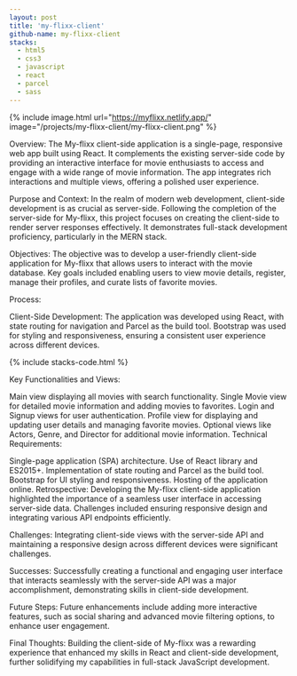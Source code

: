 ```yaml
---
layout: post
title: 'my-flixx-client'
github-name: my-flixx-client
stacks:
  - html5
  - css3 
  - javascript
  - react
  - parcel
  - sass
---
```


{% include image.html url="https://myflixx.netlify.app/" image="/projects/my-flixx-client/my-flixx-client.png" %}

Overview:
The My-flixx client-side application is a single-page, responsive web app built using React. It complements the existing server-side code by providing an interactive interface for movie enthusiasts to access and engage with a wide range of movie information. The app integrates rich interactions and multiple views, offering a polished user experience.

Purpose and Context:
In the realm of modern web development, client-side development is as crucial as server-side. Following the completion of the server-side for My-flixx, this project focuses on creating the client-side to render server responses effectively. It demonstrates full-stack development proficiency, particularly in the MERN stack.

Objectives:
The objective was to develop a user-friendly client-side application for My-flixx that allows users to interact with the movie database. Key goals included enabling users to view movie details, register, manage their profiles, and curate lists of favorite movies.

Process:

Client-Side Development:
The application was developed using React, with state routing for navigation and Parcel as the build tool. Bootstrap was used for styling and responsiveness, ensuring a consistent user experience across different devices.

{% include stacks-code.html %}

Key Functionalities and Views:

Main view displaying all movies with search functionality.
Single Movie view for detailed movie information and adding movies to favorites.
Login and Signup views for user authentication.
Profile view for displaying and updating user details and managing favorite movies.
Optional views like Actors, Genre, and Director for additional movie information.
Technical Requirements:

Single-page application (SPA) architecture.
Use of React library and ES2015+.
Implementation of state routing and Parcel as the build tool.
Bootstrap for UI styling and responsiveness.
Hosting of the application online.
Retrospective:
Developing the My-flixx client-side application highlighted the importance of a seamless user interface in accessing server-side data. Challenges included ensuring responsive design and integrating various API endpoints efficiently.

Challenges:
Integrating client-side views with the server-side API and maintaining a responsive design across different devices were significant challenges.

Successes:
Successfully creating a functional and engaging user interface that interacts seamlessly with the server-side API was a major accomplishment, demonstrating skills in client-side development.

Future Steps:
Future enhancements include adding more interactive features, such as social sharing and advanced movie filtering options, to enhance user engagement.

Final Thoughts:
Building the client-side of My-flixx was a rewarding experience that enhanced my skills in React and client-side development, further solidifying my capabilities in full-stack JavaScript development.




